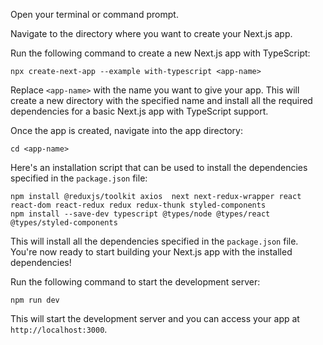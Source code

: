 Open your terminal or command prompt.

Navigate to the directory where you want to create your Next.js app.

Run the following command to create a new Next.js app with TypeScript:

```
npx create-next-app --example with-typescript <app-name>

```

Replace `<app-name>` with the name you want to give your app. This will create a new directory with the specified name and install all the required dependencies for a basic Next.js app with TypeScript support.

Once the app is created, navigate into the app directory:

```
cd <app-name>
```

Here's an installation script that can be used to install the dependencies specified in the `package.json` file:

```
npm install @reduxjs/toolkit axios  next next-redux-wrapper react react-dom react-redux redux redux-thunk styled-components
npm install --save-dev typescript @types/node @types/react @types/styled-components
```
  
This will install all the dependencies specified in the `package.json` file. You're now ready to start building your Next.js app with the installed dependencies!

Run the following command to start the development server:

```
npm run dev
```

This will start the development server and you can access your app at `http://localhost:3000`.
